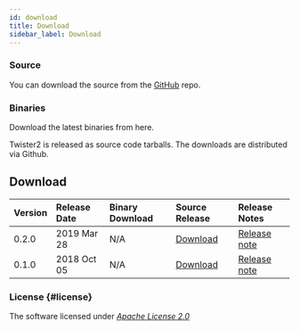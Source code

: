 ```yaml
---
id: download
title: Download
sidebar_label: Download
---
```


### Source

You can download the source from the [GitHub](https://github.com/DSC-SPIDAL/twister2) repo.

### Binaries

Download the latest binaries from here.

Twister2 is released as source code tarballs. The downloads are distributed via Github.

## Download

| Version | Release Date | Binary Download | Source Release | Release Notes |
| :--- | :--- | :--- | :--- | :--- |
| 0.2.0 | 2019 Mar 28 | N/A | [Download](https://github.com/DSC-SPIDAL/twister2/releases) | [Release note](release/twister2_release_0_2_0.md) |
| 0.1.0 | 2018 Oct 05 | N/A | [Download](https://github.com/DSC-SPIDAL/twister2/releases) | [Release note](release/twister2_release_0_1_0.md) |

### License {#license}

The software licensed under [_Apache License 2.0_](https://www.apache.org/licenses/LICENSE-2.0)


